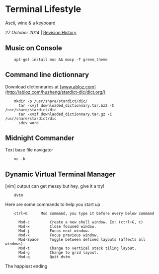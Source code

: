 <h1 class="header">Terminal Lifestyle</h1>

Ascii, wine & a keyboard

*27 October 2014* | [Revision History](https://github.com/sevaivanov/kedfilms/commits/master/frontend/static/frontend/md/quick-tips/terminal-lifestyle.md)

## Music on Console

		apt-get install moc && mocp -T green_theme


## Command line dictionnary

Download dictionnaries at [www.abloz.com](http://abloz.com/huzheng/stardict-dic/dict.org/)

		mkdir -p /usr/share/stardict/dic/
		  tar -xvjf downloaded_dictionnary.tar.bz2 -C /usr/share/stardict/dic
		  tar -xvzf downlaoded_dictionnary.tar.gz -C /usr/share/stardict/dic
		  sdcv word


## Midnight Commander
Text base file navigator

		mc -b


## Dynamic Virtual Terminal Manager

[vim] output can get messy but hey, give it a try!

		dvtm

Here are some commands to help you start up

		ctrl+G		Mod command, you type it before every below command

		  Mod-c  		Create a new shell window. Ex: (ctrl+G, c)
		  Mod-x  		Close focused window.
		  Mod-j  		Focus next window.
		  Mod-k  		Focus previous window.
		  Mod-Space  	Toggle between defined layouts (affects all windows).
		  Mod-t  		Change to vertical stack tiling layout.
		  Mod-g  		Change to grid layout.
		  Mod-q  		Quit dvtm.

<p class="footer">The happiest ending</p>
